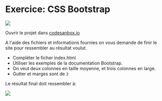 # Exercice: CSS Bootstrap

[![](https://codesandbox.io/static/img/play-codesandbox.svg)](https://codesandbox.io/s/github/bfritscher/cours-html-exercices/tree/master/CSS_Bootstrap)

Ouvrir le projet dans [codesanbox.io](https://codesandbox.io/s/github/bfritscher/cours-html-exercices/tree/master/CSS_Bootstrap)

A l'aide des fichiers et informations fournies on vous demande de finir le site pour ressembler au résultat voulut.

- Compléter le ficher index.html
- Utiliser les exemples de la documentation Bootstrap.
- On veut deux colonnes en taille moyenne, et trois colonnes en large.
- Gutter et marges sont de `3`

Le résultat final doit ressembler à:

![](apercu.png)

